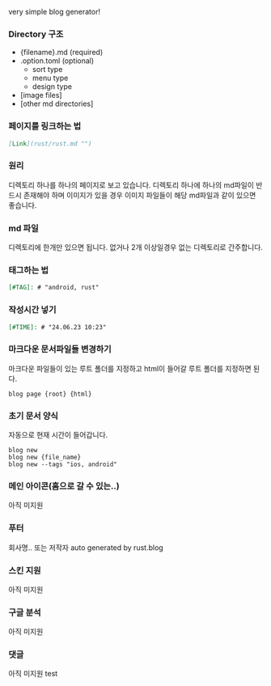 very simple blog generator!

### Directory 구조
- {filename}.md (required)
- .option.toml (optional)
  - sort type 
  - menu type
  - design type
- [image files]
- [other md directories]

### 페이지를 링크하는 법
``` markdown
[Link](rust/rust.md "")
```

### 원리
디렉토리 하나를 하나의 페이지로 보고 있습니다.
디렉토리 하나에 하나의 md파일이 반드시 존재해야 하며 이미지가 있을 경우 이미지 파일들이 해당 md파일과 같이 있으면 좋습니다.

### md 파일
디렉토리에 한개만 있으면 됩니다.
없거나 2개 이상일경우 없는 디렉토리로 간주합니다.

### 태그하는 법
``` markdown
[#TAG]: # "android, rust"
```

### 작성시간 넣기
``` markdown
[#TIME]: # "24.06.23 10:23"
```

### 마크다운 문서파일들 변경하기
마크다운 파일들이 있는 루트 폴더를 지정하고 html이 들어갈 루트 폴더를 지정하면 된다.
``` shell
blog page {root} {html}
```

### 초기 문서 양식
자동으로 현재 시간이 들어갑니다.
``` shell
blog new
blog new {file_name}
blog new --tags "ios, android"
```

### 메인 아이콘(홈으로 갈 수 있는..)
아직 미지원

### 푸터
회사명.. 또는 저작자
auto generated by rust.blog

### 스킨 지원
아직 미지원

### 구글 분석
아직 미지원

### 댓글
아직 미지원
test